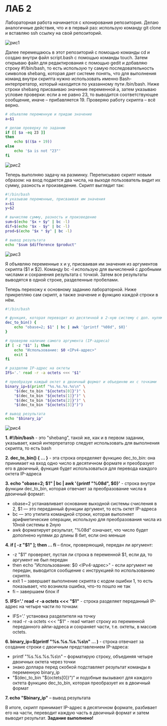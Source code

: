 # ЛАБ 2
Лабораторная работа начинается с клонирования репозитория. Делаю аналогичные действия, что и в первый раз: использую команду git clone и вставляю ssh ссылку на свой репозиторий.

![рис1](https://github.com/user-attachments/assets/89f40aa1-5cb5-41dc-93c0-89a1fd59c5d0)

Далее перемещаюсь в этот репозиторий с помощью команды cd и создаю внутри файл script.bash с помощью команды touch. Затем открываю файл для редактирования с помощью gedit и добавляю строку #!/bin/bash, то есть использую ту самую последовательность символов shebang, которая дает системе понять, что для выполнения команд внутри скрипта нужно использовать именно Bash-интерпретатор, который находится по указанному пути /bin/bash. 
Ниже строки shebang присваиваю значение переменной a, затем указываю условие проверки: если а не равно 23, то выводится соответствующее сообщение, иначе – прибавляется 19.
Проверяю работу скрипта – всё верно. 

```bash
# объявляю переменную и придаю значение
a=$1

# делаю проверку по заданию
if [[ $a -eq 23 ]]
then    
    echo $(($a + 19))
else
    echo '$a is not "23"'
fi
```

![рис2](https://github.com/user-attachments/assets/73c2b783-9942-4f23-8864-4a3abe055885)

Теперь выполняю задачу на разминку. Переписываю скрипт новым образом: на вход подается два числа, на выходе пользователь видит их сумму, разность и произведение.  Скрипт выглядит так:
```bash
#!/bin/bash
# указываю переменные, присваивая им значения 
x=$1
y=$2

# вычисляю сумму, разность и произведение
sum=$(echo "$x + $y" | bc -l)
dif=$(echo "$x - $y" | bc -l)
prod=$(echo "$x * $y" | bc -l)

# вывод результата
echo "$sum $difference $product"
```

![рис3](https://github.com/user-attachments/assets/db4b68aa-f123-4c8c-ad4e-fed066dbf4eb)


Я объявляю переменные x и y, присваивая им значения из аргументов скрипта ($1 и $2). Команду bc -l использую для вычислений с дробными числами и сохранения результата с точкой. Затем все результаты выводятся в одной строке, разделенные пробелами.

Теперь перехожу к основному заданию лабораторной. Ниже прикрепляю сам скрипт, а также значение и функцию каждой строки в нём.
```bash
#!/bin/bash

# функция, которая переводит из десятичной в 2-ную систему с доп. нулями до 8ми бит
dec_to_bin() {
    echo "obase=2; $1" | bc | awk '{printf "%08d", $0}'
}

# проверяю наличие самого аргумента (IP-адреса)
if [ -z "$1" ]; then
    echo "Использование: $0 <IPv4-адрес>"
    exit 1
fi

# разделяю IP-адрес на октеты
IFS='.' read -r -a octets <<< "$1"

# преобразую каждый октет в двоичный формат и объединяю их с точками
binary_ip=$(printf "%s.%s.%s.%s\n" \
    "$(dec_to_bin "${octets[0]}")" \
    "$(dec_to_bin "${octets[1]}")" \
    "$(dec_to_bin "${octets[2]}")" \
    "$(dec_to_bin "${octets[3]}")")

# вывод результата
echo "$binary_ip"
```

![рис4](https://github.com/user-attachments/assets/589bbe0b-9691-43b3-b2c9-6d6360ad70b9)


**1. #!/bin/bash** - это "shebang", такой же, как и в первом задании, указывает, какой интерпретатор следует использовать для выполнения скрипта, то есть bash

**2. dec_to_bin() { ... }** - эта строка определяет функцию dec_to_bin: она принимает на вход одно число в десятичном формате и преобразует его в двоичный, функция будет использоваться для перевода каждого октета IP-адреса

**3. echo "obase=2; $1" | bc | awk '{printf "%08d", $0}'** - строка внутри функции dec_to_bin, которая отвечает за преобразование числа в двоичный формат:
*	obase=2 устанавливает основание выходной системы счисления в 2, $1 — это переданный функции аргумент, то есть октет IP-адреса
*	bc — это утилита командной строки, которая выполняет арифметические операции, использую для преобразования числа из 10ной системы в 2ную
*	awk форматирует результат, "%08d" означает, что число будет дополнено нулями до длины 8 бит, если оно меньше
  
**4. if [ -z "$1" ]; then ... fi** – блок, проверяющий, передан ли аргумент:
*	-z "$1" проверяет, пустая ли строка в переменной $1, если да, то аргумент не был передан
*	then echo "Использование: $0 <IPv4-адрес>" - если аргумент не передан, выводится сообщение с инструкцией по использованию скрипта. 
*	exit 1 – завершает выполнение скрипта с кодом ошибки 1, то есть показывает, что возникла ошибка, что-то пошло не так
*	fi – завершаем блок if
  
**5. IFS='.' read -r -a octets <<< "$1"** - строка разделяет переданный IP-адрес на четыре части по точкам:
*	IFS='.'  установка разделителя на точку
*	read -r -a octets <<< "$1" - read читает строку из переменной переданного айпи-адреса и сохраняет части, т.е. октеты, в массив octets.
  
**6. binary_ip=$(printf "%s.%s.%s.%s\n" ... )** - строка отвечает за создание строки с двоичным представлением IP-адреса:
*	printf "%s.%s.%s.%s\n" – форматирую строку, объединяя четыре двоичных октета через точки
*	знако доллара перед скобкой подставляет результат команды в переменную binary_ip
*	"$(dec_to_bin "${octets[0]}")" и подобные вызывают для каждого октета функцию dec_to_bin, которая преобразует их в двоичный формат
  
**7. echo "$binary_ip"** – вывод результата

В итоге, скрипт принимает IP-адрес в десятичном формате, разбивает его на части, переводит каждую часть в двоичный формат и затем выводит результат. **Задание выполнено!**

